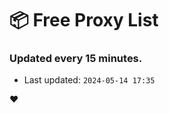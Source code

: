 # :package: Free Proxy List
### Updated every 15 minutes.

- Last updated: `2024-05-14 17:35`

:heart:
